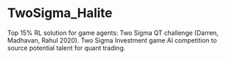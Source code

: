 # TwoSigma_Halite
Top 15% RL solution for game agents: Two Sigma QT challenge (Darren, Madhavan, Rahul 2020). Two Sigma Investment game AI competition to source potential talent for quant trading.

